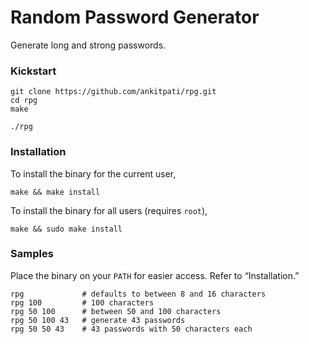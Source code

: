 # Random Password Generator

Generate long and strong passwords.

### Kickstart
```
git clone https://github.com/ankitpati/rpg.git
cd rpg
make

./rpg
```

### Installation
To install the binary for the current user,

```
make && make install
```

To install the binary for all users (requires `root`),

```
make && sudo make install
```

### Samples
Place the binary on your `PATH` for easier access. Refer to “Installation.”

```
rpg             # defaults to between 8 and 16 characters
rpg 100         # 100 characters
rpg 50 100      # between 50 and 100 characters
rpg 50 100 43   # generate 43 passwords
rpg 50 50 43    # 43 passwords with 50 characters each
```
